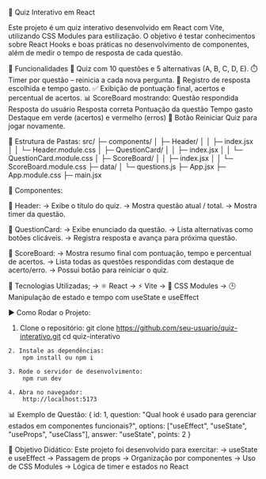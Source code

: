 🎯 Quiz Interativo em React

Este projeto é um quiz interativo desenvolvido em React com Vite, utilizando CSS Modules para estilização. O objetivo é testar conhecimentos sobre React Hooks e boas práticas no desenvolvimento de componentes, além de medir o tempo de resposta de cada questão.

🚀 Funcionalidades
📌 Quiz com 10 questões e 5 alternativas (A, B, C, D, E).
⏱️ Timer por questão – reinicia a cada nova pergunta.
📝 Registro de resposta escolhida e tempo gasto.
✅ Exibição de pontuação final, acertos e percentual de acertos.
📊 ScoreBoard mostrando:
    Questão respondida
    Resposta do usuário
    Resposta correta
    Pontuação da questão
    Tempo gasto
    Destaque em verde (acertos) e vermelho (erros)
    🔄 Botão Reiniciar Quiz para jogar novamente.

📂 Estrutura de Pastas:
src/
 ├─ components/
 │   ├─ Header/
 │   │   ├─ index.jsx
 │   │   └─ Header.module.css
 │   ├─ QuestionCard/
 │   │   ├─ index.jsx
 │   │   └─ QuestionCard.module.css
 │   ├─ ScoreBoard/
 │   │   ├─ index.jsx
 │   │   └─ ScoreBoard.module.css
 ├─ data/
 │   └─ questions.js
 ├─ App.jsx
 ├─ App.module.css
 ├─ main.jsx

🧩 Componentes:

🔹 Header:
    -> Exibe o título do quiz.
   ->  Mostra questão atual / total.
    -> Mostra timer da questão.

🔹 QuestionCard:
    -> Exibe enunciado da questão.
    -> Lista alternativas como botões clicáveis.
    -> Registra resposta e avança para próxima questão.

🔹 ScoreBoard:
    -> Mostra resumo final com pontuação, tempo e percentual de acertos.
    -> Lista todas as questões respondidas com destaque de acerto/erro.
    -> Possui botão para reiniciar o quiz.

📖 Tecnologias Utilizadas;
    ->  ⚛️ React
    ->    ⚡ Vite
    ->    🎨 CSS Modules
    ->    🕒 Manipulação de estado e tempo com useState e useEffect


▶️ Como Rodar o Projeto:

   1. Clone o repositório:
        git clone https://github.com/seu-usuario/quiz-interativo.git
        cd quiz-interativo

    2. Instale as dependências:
        npm install ou npm i 

    3. Rode o servidor de desenvolvimento:
        npm run dev

    4. Abra no navegador:
        http://localhost:5173
    


📊 Exemplo de Questão:
    {
  id: 1,
  question: "Qual hook é usado para gerenciar estados em componentes funcionais?",
  options: ["useEffect", "useState", "useProps", "useClass"],
  answer: "useState",
  points: 2
}



🎯 Objetivo Didático:
    Este projeto foi desenvolvido para exercitar:
     ->   useState e useEffect
     ->   Passagem de props
     ->   Organização por componentes
    ->    Uso de CSS Modules
    ->    Lógica de timer e estados no React